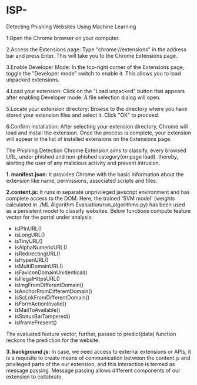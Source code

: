 # ISP-
Detecting Phishing Websites Using Machine Learning 

1.Open the Chrome browser on your computer.

2.Access the Extensions page: Type "chrome://extensions" in the address bar and press Enter. This will take you to the Chrome Extensions page.

3.Enable Developer Mode: In the top-right corner of the Extensions page, toggle the "Developer mode" switch to enable it. This allows you to load unpacked extensions.

4.Load your extension: Click on the "Load unpacked" button that appears after enabling Developer mode. A file selection dialog will open.

5.Locate your extension directory: Browse to the directory where you have stored your extension files and select it. Click "OK" to proceed.

6.Confirm installation: After selecting your extension directory, Chrome will load and install the extension. Once the process is complete, your extension will appear in the list of installed extensions on the Extensions page.

The Phishing Detection Chrome Extension aims to classify, every browsed URL, under phished and non-phished category(on page load).
thereby, alerting the user of any malicious activity and prevent intrusion.

 
**1. manifest.json:**
It provides Chrome with the basic information about the extension like name, permissions, associated scripts and files.

**2.content.js:**
It runs in separate unprivileged javscript environment and has complete access to the DOM.
Here, the trained 'SVM model' (weights calculated in ./ML Algorithm Evaluation/run_algorithms.py) has been used as a persistent model to classify websites.
Below functions compute feature vector for the portal under analysis:
- isIPInURL()
- isLongURL()
- isTinyURL()
- isAlphaNumericURL()
- isRedirectingURL()
- isHypenURL()
- isMultiDomainURL()
- isFaviconDomainUnidentical()
- isIllegalHttpsURL()
- isImgFromDifferentDomain()
- isAnchorFromDifferentDomain()
- isScLnkFromDifferentDomain()
- isFormActionInvalid()
- isMailToAvailable()
- isStatusBarTampered()
- isIframePresent()

The evaluated feature vector, further, passed to predict(data) function reckons the prediction for the website.

**3. background.js:**
In case, we need access to external extensions or APIs, it is a requisite to create means of communication between the content.js and privileged parts of the our extension, and this interaction is termed as message passing. Message passing allows different components of our extension to collabrate.
